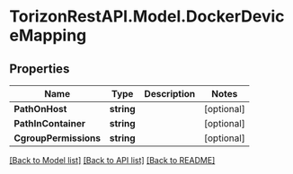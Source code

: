 
# TorizonRestAPI.Model.DockerDeviceMapping

## Properties

Name | Type | Description | Notes
------------ | ------------- | ------------- | -------------
**PathOnHost** | **string** |  | [optional] 
**PathInContainer** | **string** |  | [optional] 
**CgroupPermissions** | **string** |  | [optional] 

[[Back to Model list]](../README.md#documentation-for-models)
[[Back to API list]](../README.md#documentation-for-api-endpoints)
[[Back to README]](../README.md)

